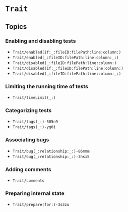 # ``Trait``

## Topics

### Enabling and disabling tests

- ``Trait/enabled(if:_:fileID:filePath:line:column:)``
- ``Trait/enabled(_:fileID:filePath:line:column:_:)``
- ``Trait/disabled(_:fileID:filePath:line:column:)``
- ``Trait/disabled(if:_:fileID:filePath:line:column:)``
- ``Trait/disabled(_:fileID:filePath:line:column:_:)``

### Limiting the running time of tests

- ``Trait/timeLimit(_:)``
 
### Categorizing tests

- ``Trait/tags(_:)-505n9``
- ``Trait/tags(_:)-yg0i``

### Associating bugs

- ``Trait/bug(_:relationship:_:)-86mmm``
- ``Trait/bug(_:relationship:_:)-3hsi5``

### Adding comments
- ``Trait/comments``

### Preparing internal state

- ``Trait/prepare(for:)-3s3zo``

